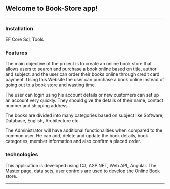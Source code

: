 ## Welcome to Book-Store app!

---

### Installation

EF Core Sql, Tools

### Features

The main objective of the project is to create an online book store that allows users to search and purchase a book online based on title, author and subject. 
and the user can order their books online through credit card payment. Using this Website the user can purchase a book online instead of going out to a book store and wasting time.

The user can login using his account details or new customers can set up an account very quickly. 
They should give the details of their name, contact number and shipping address. 

The books are divided into many categories based on subject like Software, Database, English, Architecture etc.

The Administrator will have additional functionalities when compared to the
common user. He can add, delete and update the book details, book categories,
member information and also confirm a placed order.

### technologies

This application is developed using C#, ASP.NET, Web API, Angular. 
The Master page, data sets, user controls are used to develop the Online Book store. 

---
